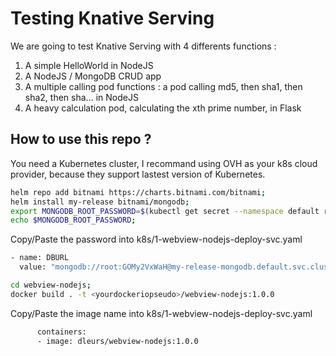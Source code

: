 # Testing Knative Serving


We are going to test Knative Serving with 4 differents functions :
1. A simple HelloWorld in NodeJS
2. A NodeJS / MongoDB CRUD app
3. A multiple calling pod functions : a pod calling md5, then sha1, then sha2, then sha... in NodeJS
4. A heavy calculation pod, calculating the xth prime number, in Flask

## How to use this repo ?

You need a Kubernetes cluster, I recommand using OVH as your k8s cloud provider, because they support lastest version of Kubernetes.
```bash
helm repo add bitnami https://charts.bitnami.com/bitnami; 
helm install my-release bitnami/mongodb;
export MONGODB_ROOT_PASSWORD=$(kubectl get secret --namespace default release-1-mongodb -o jsonpath="{.data.mongodb-root-password}" | base64 --decode);
echo $MONGODB_ROOT_PASSWORD;
```
Copy/Paste the password into k8s/1-webview-nodejs-deploy-svc.yaml
```bash
- name: DBURL
  value: "mongodb://root:GOMy2VxWaH@my-release-mongodb.default.svc.cluster.local:27017/todoProject?authSource=admin"
```
```bash
cd webview-nodejs; 
docker build . -t <yourdockeriopseudo>/webview-nodejs:1.0.0
```
Copy/Paste the image name into k8s/1-webview-nodejs-deploy-svc.yaml
```bash
      containers:
      - image: dleurs/webview-nodejs:1.0.0
```

```bash
```

```bash
```
